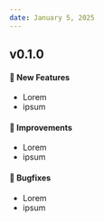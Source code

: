 ```yaml
---
date: January 5, 2025
---
```


## v0.1.0

#### 🚀 New Features

- Lorem
- ipsum

#### 🔄 Improvements

- Lorem
- ipsum

#### 🐞 Bugfixes

- Lorem
- ipsum

